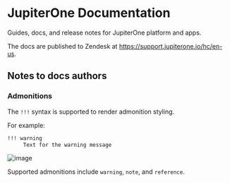 # JupiterOne Documentation

Guides, docs, and release notes for JupiterOne platform and apps.

The docs are published to Zendesk at <https://support.jupiterone.io/hc/en-us>.

## Notes to docs authors

### Admonitions

The `!!!` syntax is supported to render admonition styling. 

For example:

```markdown
!!! warning
     Text for the warning message
```

![image](https://user-images.githubusercontent.com/28784384/128935084-4c72cf00-9f27-4bda-ab84-9334eea03184.png)

Supported admonitions include `warning`, `note`, and `reference`.
